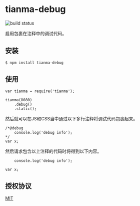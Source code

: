 # tianma-debug

![build status](https://travis-ci.org/tianmajs/tianma-debug.svg?branch=master)

启用包裹在注释中的调试代码。

## 安装

	$ npm install tianma-debug
    
## 使用

    var tianma = require('tianma');

	tianma(8080)
        .debug()
        .static();

然后就可以在JS和CSS当中通过以下多行注释将调试代码包裹起来。

    /*@debug
        console.log('debug info');
    */
    var x;
    
然后请求包含以上注释的代码时将得到以下内容。

        console.log('debug info');

    var x;

## 授权协议

[MIT](https://github.com/tianmajs/tianmajs.github.io/blob/master/LICENSE)